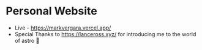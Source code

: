# Personal Website
- Live - https://markvergara.vercel.app/
- Special Thanks to https://lanceross.xyz/ for introducing me to the world of astro 👑